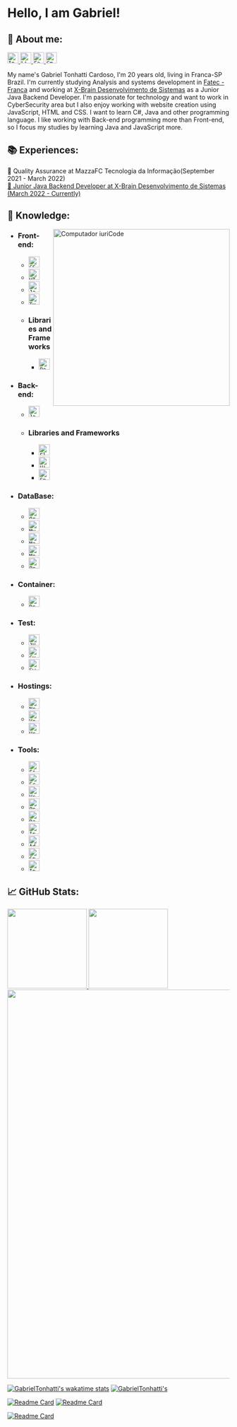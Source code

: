 # <b> Hello, I am Gabriel! </b>

## <b> 💬 About me:</b>

<p align="left">

  <a href="https://www.instagram.com/gabrieltonhatti/">
    <code><img height="25" src="https://img.shields.io/badge/Instagram-d9408a?style=flat&logo=Instagram&logoColor=white&link=https://www.instagram.com/gabrieltonhatti/" alt="Instagram"/></code>
  </a>
  <a href="https://www.linkedin.com/in/gabriel-tonhatti-2480561b9/" alt="Linkedin">
    <code><img height="25" src="https://img.shields.io/badge/Linkedin-264de4?style=flat&logo=Linkedin&logoColor=white&link=https://www.linkedin.com/in/gabriel-tonhatti-2480561b9/" alt="Linkedin"/></code>
  </a>
  <a href="https://www.facebook.com/Gabriel.Tonhatti.1" alt="Facebook">
    <code><img height="25" src="https://img.shields.io/badge/Facebook-0178f8?style=flat&logo=Facebook&logoColor=white&link=https://www.facebook.com/Gabriel.Tonhatti.1" alt="Facebook"/></code>
  </a>
  <a href="mailto:gabrieltonhatti37@gmail.com" alt="Gmail">
    <code><img height="25" src="https://img.shields.io/badge/Gmail-FF0000?style=flat&logo=Gmail&logoColor=white" alt="Gmail"/></code>
  </a>

</p>

My name's Gabriel Tonhatti Cardoso, I'm 20 years old, living in Franca-SP Brazil. I'm currently studying Analysis and systems development in <a href = "https://site.fatecfranca.edu.br/"> Fatec - Franca</a> and working at <a href = "https://www.xbrain.com.br/">X-Brain Desenvolvimento de Sistemas</a> as a Junior Java Backend Developer. I'm passionate for technology and want to work in CyberSecurity area but I also enjoy working with website creation using JavaScript, HTML and CSS. I want to learn C#, Java and other programming language. I like working with Back-end programming more than Front-end, so I focus my studies by learning Java and JavaScript more.

## 📚 Experiences:

<p align="left">
📌 Quality Assurance at MazzaFC Tecnologia da Informação(September 2021 - March 2022)
<a href="https://www.xbrain.com.br/"> <br>📌 Junior Java Backend Developer at X-Brain Desenvolvimento de Sistemas (March 2022 - Currently) </a>
</p>

## <b> 📖 Knowledge:</b>

<img src="https://raw.githubusercontent.com/MicaelliMedeiros/micaellimedeiros/master/image/computer-illustration.png" min-width="400px" max-width="400px" width="400px" align="right" alt="Computador iuriCode">

-   ### <b> Front-end: </b>

    -   <code><img height="25" src="https://img.shields.io/badge/CSS3-264de4?style=flat&logo=css3&logoColor=white" alt="CSS3"/></code>
    -   <code><img height="25" src="https://img.shields.io/badge/HTML5-dd4b25?style=flat&logo=html5&logoColor=white" alt="HTML5"/></code>
    -   <code><img height="25" src="https://img.shields.io/badge/JavaScript-F7DF1E?style=flat&logo=javascript&logoColor=black" alt="JavaScript"/></code>
    -   <code><img height="25" src="https://img.shields.io/badge/TypeScript-007acc?style=flat&logo=typescript&&logoColor=black" alt="TypeScript"/></code>
    <!-- + <code><img height="25" src="https://img.shields.io/badge/SASS-ce679a?style=flat&logo=sass&logoColor=white" alt="sass"/></code> -->

    *   ### <b> Libraries and Frameworks </b>
        -   <code><img height="25" src="https://img.shields.io/badge/Bootstrap-fff?style=flat&logo=Bootstrap" alt="Bootstrap"/></code>
        <!--
        -   <code><img height="25" src="https://img.shields.io/badge/Redux-000?style=flat&logo=redux&logoColor=8347c9" alt="Redux"/></code>
        -   <code><img height="25" src="https://img.shields.io/badge/Chakra UI-ffffff?style=flat&logo=chakraui" alt="Chakra UI"/></code>
        -   <code><img height="25" src="https://img.shields.io/badge/Tailwind CSS-ffffff?style=flat&logo=tailwindcss" alt="Tailwind CSS"/></code>
        -   <code><img height="25" src="https://img.shields.io/badge/Next.JS-000000?style=flat&logo=Next.JS" alt="Next.JS"/></code>
        -   <code><img height="25" src="https://img.shields.io/badge/Nuxt.JS-000000?style=flat&logo=Nuxt.JS" alt="Nuxt.JS"/></code>
        -   <code><img height="25" src="https://img.shields.io/badge/React-000000?style=flat&logo=React" alt="React"/></code>
        -   <code><img height="25" src="https://img.shields.io/badge/VueJs-000000?style=flat&logo=Vue.Js" alt="VueJs"/></code>
        -   <code><img height="25" src="https://img.shields.io/badge/jQuery-0069b2?style=flat&logo=JQuery&logoColor=21ace2" alt="JQuery"/></code>
        -   <code><img height="25" src="https://img.shields.io/badge/Angular-ffffff?style=flat&logo=Angular&logoColor=dd0031" alt="Angular"/></code> -->

-   ### <b> Back-end: </b>

    -   <code><img height="25" src="https://img.shields.io/badge/Java-aa1117?style=flat&logo=Java&logoColor=white" alt="Java"/></code>
    <!-- - <code><img height="25" src="https://img.shields.io/badge/NodeJs-sucess?style=flat&logo=node.js&logoColor=black" alt="NodeJs"/></code>
    -   <code><img height="25" src="https://img.shields.io/badge/GraphQL-000?style=flat&logo=GraphQL&logoColor=df2fa0" alt="GraphQL"/></code>
    -   <code><img height="25" src="https://img.shields.io/badge/CSharp-white?style=flat&logo=CSharp&logoColor=68217a" alt="CSharp"/></code>
    -   <code><img height="25" src="https://img.shields.io/badge/Python-ffd546?style=flat&logo=python&logoColor=#ffd546" alt="Python"/></code> -->

    -   ### <b> Libraries and Frameworks </b>
        -   <code><img height="25" src="https://img.shields.io/badge/Flyway-fff?style=flat&logo=Flyway&logoColor=ff0107" alt="Flyway"/></code>
        -   <code><img height="25" src="https://img.shields.io/badge/Hibernate-000000?style=flat&logo=hibernate" alt="Hibernate"/></code>
        -   <code><img height="25" src="https://img.shields.io/badge/Spring Boot-000000?style=flat&logo=SpringBoot" alt="Spring Boot"/></code>
        <!-- - <code><img height="25" src="https://img.shields.io/badge/Spring Security-000000?style=flat&logo=SpringSecurity" alt="Spring Security"/></code>
        -   <code><img height="25" src="https://img.shields.io/badge/Express-9f8cdb?style=flat&logo=Express" alt="Express"/></code>
        -   <code><img height="25" src="https://img.shields.io/badge/.NET-007cb9?style=flat&logo=.net" alt="Asp.Net"/></code>
        -   <code><img height="25" src="https://img.shields.io/badge/django-0a2e20?style=flat&logo=django" alt="django"/></code>
        -   <code><img height="25" src="https://img.shields.io/badge/NestJS-000000?style=flat&logo=NestJS&logoColor=e0234e" alt="NestJS"/></code> -->

-   ### <b> DataBase: </b>
    -   <code><img height="25" src="https://img.shields.io/badge/Oracle-000000?style=flat&logo=Oracle&logoColor=ff0107" alt="Oracle"/></code>
    -   <code><img height="25" src="https://img.shields.io/badge/MySQL-000000?style=flat&logo=MySQL" alt="MySQL"/></code>
    -   <code><img height="25" src="https://img.shields.io/badge/MariaDB-000000?style=flat&logo=mariaDB" alt="MariaDB"/></code>
    -   <code><img height="25" src="https://img.shields.io/badge/MongoDB-000000?style=flat&logo=mongodb" alt="MongoDB"/></code>
    -   <code><img height="25" src="https://img.shields.io/badge/PostgreSQL-000000?style=flat&logo=PostgreSQL" alt="PostgreSQL"/></code>
    <!-- -   <code><img height="25" src="https://img.shields.io/badge/Redis-000000?style=flat&logo=Redis" alt="Redis"/></code>
    -   <code><img height="25" src="https://img.shields.io/badge/RabbitMQ-000000?style=flat&logo=RabbitMQ" alt="RabbitMQ"/></code>
    -   <code><img height="25" src="https://img.shields.io/badge/ArangoDB-000000?style=flat&logo=ArangoDB" alt="ArangoDB"/></code>
    -   <code><img height="25" src="https://img.shields.io/badge/Elasticsearch-000000?style=flat&logo=Elasticsearch&logoColor=00c0b3" alt="Elasticsearch"/></code>
    -   <code><img height="25" src="https://img.shields.io/badge/Microsoft SQL Server-000000?style=flat&logo=Microsoft SQL Server" alt="Microsoft SQL Server"/></code> -->

<!-- ### <b> Mobile: </b>
  + <code><img height="25" src="https://img.shields.io/badge/Ionic-000000?style=flat&logo=Ionic" alt="Ionic"/></code>
  + <code><img height="25" src="https://img.shields.io/badge/Kotlin-000000?style=flat&logo=kotlin" alt="Kotlin"/></code>
  + <code><img height="25" src="https://img.shields.io/badge/flutter-00529e?style=flat&logo=flutter&logoColor=25c6fc" alt="Flutter"/></code>
  + <code><img height="25" src="https://img.shields.io/badge/React Native-000000?style=flat&logo=React" alt="React"/></code> -->

-   ### <b> Container: </b>

    -   <code><img height="25" src="https://img.shields.io/badge/Docker-000000?style=flat&logo=Docker" alt="Docker"/></code>
    <!-- + <code><img height="25" src="https://img.shields.io/badge/Kubernetes-000000?style=flat&logo=Kubernetes" alt="Kubernetes"/></code> -->

-   ### <b> Test: </b>

    -   <code><img height="25" src="https://img.shields.io/badge/JUnit5-FFF?style=flat&logo=JUnit5" alt="JUnit5"/></code>
    -   <code><img height="25" src="https://img.shields.io/badge/Cypress-646466?style=flat&logo=Cypress" alt="Cypress"/></code>
    -   <code><img height="25" src="https://img.shields.io/badge/Swagger-000?style=flat&logo=Swagger" alt="Swagger"/></code>
    <!--
    -   <code><img height="25" src="https://img.shields.io/badge/Jest-000?style=flat&logo=Jest&logoColor=c63d14" alt="Jest"/></code>
    -   <code><img height="25" src="https://img.shields.io/badge/Jenkins-fff?style=flat&logo=Jenkins&logoColor=000" alt="Jenkins"/></code>
    -   <code><img height="25" src="https://img.shields.io/badge/Selenium-FFF?style=flat&logo=Selenium" alt="Selenium"/></code> -->

-   ### <b> Hostings: </b>

    -   <code><img height="25" src="https://img.shields.io/badge/Netlify-000?style=flat&logo=Netlify" alt="Netlify"/></code>
    -   <code><img height="25" src="https://img.shields.io/badge/Vercel-000?style=flat&logo=Vercel" alt="Vercel"/></code>
    -   <code><img height="25" src="https://img.shields.io/badge/Heroku-000?style=flat&logo=Heroku&logoColor=9f7cbe" alt="Heroku"/></code>
    <!-- - <code><img height="25" src="https://img.shields.io/badge/Google Cloud-000?style=flat&logo=GoogleCloud&logoColor=" alt="Google Cloud"/></code>
    -   <code><img height="25" src="https://img.shields.io/badge/AWS Lambda-d86613?style=flat&logo=aws-lambda&logoColor=fff" alt="aws lambda"/></code>
    -   <code><img height="25" src="https://img.shields.io/badge/Amazon aws-223040?style=flat&logo=Amazon-AWS&logoColor=fd9900" alt="Amazon aws"/></code>
    -   <code><img height="25" src="https://img.shields.io/badge/Microsoft Azure-000?style=flat&logo=Microsoft-Azure&logoColor=008ad7" alt="Microsoft Azure"/></code> -->

-   ### <b> Tools: </b>
    -   <code><img height="25" src="https://img.shields.io/badge/Figma-000000?style=flat&logo=figma" alt="Figma"/></code>
    -   <code><img height="25" src="https://img.shields.io/badge/-Eclipse-ffffff?style=flat&logo=Eclipse&logoColor=2c2253" alt="Eclipse"/></code>
    -   <code><img height="25" src="https://img.shields.io/badge/-VSCode-171615?style=flat&logo=Visual+Studio+Code&logoColor=white&color=0384fc" alt="Vs"/></code>
    -   <code><img height="25" src="https://img.shields.io/badge/-Postman-ffffff?style=flat&logo=Postman" alt="Postman"/></code>
    -   <code><img height="25" src="https://img.shields.io/badge/-DataGrip-8683e7?style=flat&logo=DataGrip&logoColor=black" alt="DataGrip"/></code>
    -   <code><img height="25" src="https://img.shields.io/badge/-Insomnia-fff?style=flat&logo=Insomnia&logoColor=624FC5" alt="Insomnia"/></code>
    -   <code><img height="25" src="https://img.shields.io/badge/AdobeXD-ff61f6?style=flat&logo=adobeXd&logoColor=450034" alt="AdobeXd"/></code>
    <!--- <code><img height="25" src="https://img.shields.io/badge/-Rider-f8883d?style=flat&logo=Rider&logoColor=black" alt="Rider"/></code>
    -   <code><img height="25" src="https://img.shields.io/badge/-WebStorm-07adf4?style=flat&logo=WebStorm&logoColor=black" alt="WebStorm"/></code>
    -   <code><img height="25" src="https://img.shields.io/badge/-Visual Studio-bf90f3?style=flat&logo=Visual Studio" alt="Visual Studio"/></code> -->
    -   <code><img height="25" src="https://img.shields.io/badge/-Spring Tool Suite-ffffff?style=flat&logo=Spring" alt="Spring Tool Suite"/></code>
    -   <code><img height="25" src="https://img.shields.io/badge/-Intellij IDEA Ultimate-fe265c?style=flat&logo=IntellijIDEA&logoColor=black" alt="Intellij IDEA Ultimate"/></code>

## <b>📈 GitHub Stats:</b>

<div align="left">

<!-- ![Gabriel's GitHub stats](https://github-readme-stats.vercel.app/api?username=GabrielTonhatti&show_icons=true&theme=dracula&hide_border=true&include_all_commits=true&count_private=true) -->
<a href="https://github.com/GabrielTonhatti">
<img height="180em" src="https://github-readme-stats.vercel.app/api?username=GabrielTonhatti&show_icons=true&theme=dracula&hide_border=true&include_all_commits=true&count_private=true">
<!-- [![Top Langs](https://github-readme-stats.vercel.app/api/top-langs/?username=GabrielTonhatti&layout=compact&theme=dracula&hide_border=true)](https://github.com/anuraghazra/github-readme-stats) -->
<img height="180em" src="https://github-readme-stats.vercel.app/api/top-langs/?username=GabrielTonhatti&layout=compact&theme=dracula&hide_border=true">

<image width="880em" src="https://github-profile-summary-cards.vercel.app/api/cards/profile-details?username=GabrielTonhatti&theme=dracula">

[![GabrielTonhatti's wakatime stats](https://github-readme-stats.vercel.app/api/wakatime?username=GabrielTonhatti&layout=compact&theme=dracula&hide_border=true)](https://github.com/anuraghazra/github-readme-stats)
[![GabrielTonhatti's](http://github-profile-summary-cards.vercel.app/api/cards/repos-per-language?username=GabrielTonhatti&theme=dracula)](https://github.com/vn7n24fzkq/github-profile-summary-cards)

[![Readme Card](https://github-readme-stats.vercel.app/api/pin/?username=GabrielTonhatti&repo=curso-angular&theme=dracula&show_owner=true&hide_border=true)](https://github.com/GabrielTonhatti/curso-angular)
[![Readme Card](https://github-readme-stats.vercel.app/api/pin/?username=GabrielTonhatti&repo=Linux&theme=dracula&show_owner=true&hide_border=true)](https://github.com/GabrielTonhatti/linux)

[![Readme Card](https://github-readme-stats.vercel.app/api/pin/?username=GabrielTonhatti&repo=curso-especialista-spring-rest&theme=dracula&show_owner=true&hide_border=true)](https://github.com/GabrielTonhatti/curso-especialista-spring-rest)
